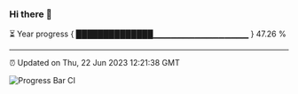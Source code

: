 ### Hi there 👋

⏳ Year progress { ██████████████▁▁▁▁▁▁▁▁▁▁▁▁▁▁▁▁ } 47.26 %

---

⏰ Updated on Thu, 22 Jun 2023 12:21:38 GMT

![Progress Bar CI](https://github.com/liununu/liununu/workflows/Progress%20Bar%20CI/badge.svg)

